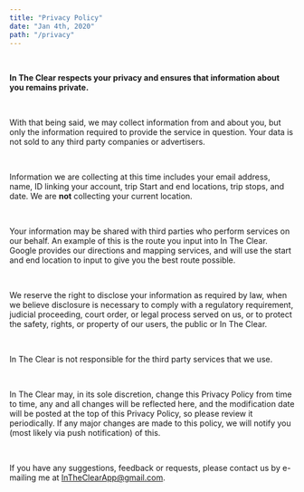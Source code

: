 ```yaml
---
title: "Privacy Policy"
date: "Jan 4th, 2020"
path: "/privacy"
---
```


<br />

**In The Clear respects your privacy and ensures that information about you remains private.**

<br />

With that being said, we may collect information from and about you, but only the information required to provide the service in question. Your data is not sold to any third party companies or advertisers. 

<br />

Information we are collecting at this time includes your email address, name, ID linking your account, trip Start and end locations, trip stops, and date. We are **not** collecting your current location.

<br />

Your information may be shared with third parties who perform services on our behalf. An example of this is the route you input into In The Clear. Google provides our directions and mapping services, and will use the start and end location to input to give you the best route possible.

<br />

We reserve the right to disclose your information as required by law, when we believe disclosure is necessary to comply with a regulatory requirement, judicial proceeding, court order, or legal process served on us, or to protect the safety, rights, or property of our users, the public or In The Clear.

<br />

In The Clear is not responsible for the third party services that we use.

<br />

In The Clear may, in its sole discretion, change this Privacy Policy from time to time, any and all changes will be reflected here, and the modification date will be posted at the top of this Privacy Policy, so please review it periodically. If any major changes are made to this policy, we will notify you (most likely via push notification) of this.

<br />

If you have any suggestions, feedback or requests, please contact us by e-mailing me at <a href="InTheClearApp@gmail.com" style="color:#007bff">InTheClearApp@gmail.com</a>.